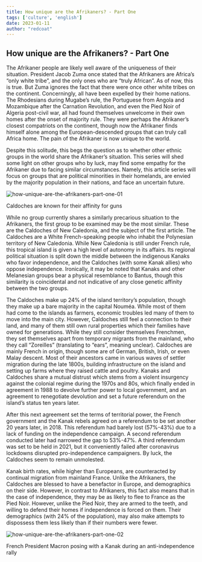 ```yaml
---
title: How unique are the Afrikaners? - Part One
tags: ['culture', 'english']
date: 2023-01-11
author: "redcoat"
---
```


## How unique are the Afrikaners? - Part One

The Afrikaner people are likely well aware of the uniqueness of their situation. President Jacob Zuma once stated that the Afrikaners are Africa’s “only white tribe”,
and the only ones who are “truly African”. As of now, this is true. But Zuma ignores the fact that there were once other white tribes on the continent. Concerningly, 
all have been expelled by their home nations. The Rhodesians during Mugabe’s rule, the Portuguese from Angola and Mozambique after the Carnation Revolution, and even 
the Pied Noir of Algeria post-civil war, all had found themselves unwelcome in their own homes after the onset of majority rule. They were perhaps the Afrikaner’s 
closest compatriots on the continent, though now the Afrikaner finds himself alone among the European-descended groups that can truly call Africa home. The pain of the
Afrikaner is now unique to the world.

Despite this solitude, this begs the question as to whether other ethnic groups in the world share the Afrikaner’s situation. This series will shed some light on other
groups who by luck, may find some empathy for the Afrikaner due to facing similar circumstances. Namely, this article series will focus on groups that are political minorities in their homelands, are envied by the majority population in their nations, and face an uncertain future. 

![how-unique-are-the-afrikaners-part-one-01](pix/how-unique-are-the-afrikaners-part-one-01.webp)

Caldoches are known for their affinity for guns

While no group currently shares a similarly precarious situation to the Afrikaners, the first group to be examined may be the most similar. These are the Caldoches of 
New Caledonia, and the subject of the first article. The Caldoches are a White French-speaking people who inhabit the Polynesian territory of New Caledonia. While New 
Caledonia is still under French rule, this tropical island is given a high level of autonomy in its affairs. Its regional political situation is split down the middle 
between the indigenous Kanaks who favor independence, and the Caldoches (with some Kanak allies) who oppose independence. Ironically, it may be noted that Kanaks and 
other Melanesian groups bear a physical resemblance to Bantus, though this similarity is coincidental and not indicative of any close genetic affinity between the two
groups.

The Caldoches make up 24% of the island territory’s population, though they make up a bare majority in the capital Nouméa. While most of them had come to the islands
as farmers, economic troubles led many of them to move into the main city. However, Caldoches still feel a connection to their land, and many of them still own rural 
properties which their families have owned for generations. While they still consider themselves Frenchmen, they set themselves apart from temporary migrants from the
mainland, who they call “Zoreilles” (translating to “ears”, meaning unclear). Caldoches are mainly French in origin, though some are of German, British, Irish, or even 
Malay descent. Most of their ancestors came in various waves of settler migration during the late 1800s, building infrastructure on the island and setting up farms 
where they raised cattle and poultry.  Kanaks and Caldoches share a mutual distrust which stems from a violent insurgency against the colonial regime during the 1970s
and 80s, which finally ended in agreement in 1988 to devolve further power to local government, and an agreement to renegotiate devolution and set a future referendum 
on the island’s status ten years later.

After this next agreement set the terms of territorial power, the French government and the Kanak rebels agreed on a referendum to be set another 20 years later, in 
2018. This referendum had barely lost (57%-43%) due to a lack of funding on the independence campaign. A second referendum conducted later had narrowed the gap to 
53%-47%. A third referendum was set to be held in 2021, but it conveniently failed after coronavirus lockdowns disrupted pro-independence campaigners. By luck, the 
Caldoches seem to remain unmolested. 

Kanak birth rates, while higher than Europeans, are counteracted by continual migration from mainland France. Unlike the Afrikaners, the Caldoches are blessed to have
a benefactor in Europe, and demographics on their side. However, in contrast to Afrikaners, this fact also means that in the case of independence, they may be as 
likely to flee to France as the Pied Noir. However, unlike the Pied Noir, they are armed to the teeth, and willing to defend their homes if independence is forced on them. Their demographics (with 24% of the population), may also make attempts to dispossess them less likely than if their numbers were fewer.

![how-unique-are-the-afrikaners-part-one-02](pix/how-unique-are-the-afrikaners-part-one-02.webp)

French President Macron posing with a Kanak during an anti-independence rally
